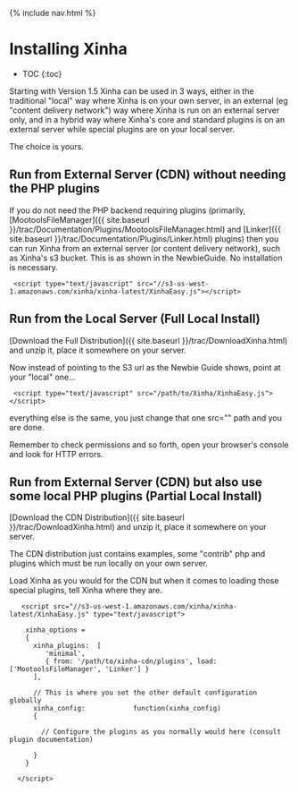 {% include nav.html %}

# Installing Xinha

* TOC
{:toc}


Starting with Version 1.5 Xinha can be used in 3 ways, either in the traditional "local" way where Xinha is on your own server, in an external (eg "content delivery network") way where Xinha is run on an external server only, and in a hybrid way where Xinha's core and standard plugins is on an external server while special plugins are on your local server.

The choice is yours.

## Run from External Server (CDN) without needing the PHP plugins

If you do not need the PHP backend requiring plugins (primarily, [MootoolsFileManager]({{ site.baseurl }}/trac/Documentation/Plugins/MootoolsFileManager.html) and [Linker]({{ site.baseurl }}/trac/Documentation/Plugins/Linker.html) plugins) then you can run Xinha from an external server (or content delivery network), such as Xinha's s3 bucket.  This is as shown in the NewbieGuide.  No installation is necessary.


```
 <script type="text/javascript" src="//s3-us-west-1.amazonaws.com/xinha/xinha-latest/XinhaEasy.js"></script>
```


## Run from the Local Server (Full Local Install)

[Download the Full Distribution]({{ site.baseurl }}/trac/DownloadXinha.html) and unzip it, place it somewhere on your server.

Now instead of pointing to the S3 url as the Newbie Guide shows, point at your "local" one...


```
 <script type="text/javascript" src="/path/to/Xinha/XinhaEasy.js"></script>
```


everything else is the same, you just change that one src="" path and you are done.

Remember to check permissions and so forth, open your browser's console and look for HTTP errors.


## Run from External Server (CDN) but also use some local PHP plugins (Partial Local Install)

[Download the CDN Distribution]({{ site.baseurl }}/trac/DownloadXinha.html) and unzip it, place it somewhere on your server.

The CDN distribution just contains examples, some "contrib" php and plugins which must be run locally on your own server.

Load Xinha as you would for the CDN but when it comes to loading those special plugins, tell Xinha where they are.


```
   <script src="//s3-us-west-1.amazonaws.com/xinha/xinha-latest/XinhaEasy.js" type="text/javascript">
    
    xinha_options = 
    {
      xinha_plugins:  [ 
         'minimal', 
         { from: '/path/to/xinha-cdn/plugins', load: ['MootoolsFileManager', 'Linker'] }
      ],
      
      // This is where you set the other default configuration globally
      xinha_config:            function(xinha_config) 
      {
        
        // Configure the plugins as you normally would here (consult plugin documentation)
        
      }
    }

  </script>
```





